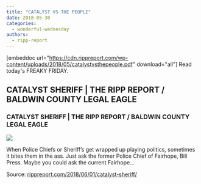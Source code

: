 ```yaml
---
title: "CATALYST VS THE PEOPLE"
date: 2018-05-30
categories: 
  - wonderful-wednesday
authors: 
  - ripp-report
---
```


\[embeddoc url="https://cdn.rippreport.com/wp-content/uploads/2018/05/catalystvsthepeople.pdf" download="all"\] Read today's FREAKY FRIDAY.

## CATALYST SHERIFF | THE RIPP REPORT / BALDWIN COUNTY LEGAL EAGLE

### CATALYST SHERIFF | THE RIPP REPORT / BALDWIN COUNTY LEGAL EAGLE

![](https://cdn.rippreport.com/wp-content/uploads/2018/06/chris-elliott-and-hoss-mack-fairhope.jpg)

When Police Chiefs or Sheriff’s get wrapped up playing politics, sometimes it bites them in the ass. Just ask the former Police Chief of Fairhope, Bill Press. Maybe you could ask the current Fairhope…

Source: [rippreport.com/2018/06/01/catalyst-sheriff/](https://rippreport.com/catalyst-sheriff/)
